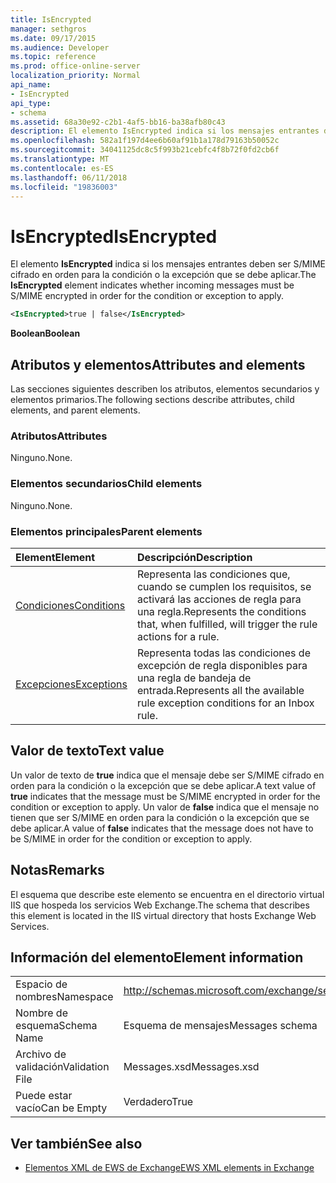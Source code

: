 ```yaml
---
title: IsEncrypted
manager: sethgros
ms.date: 09/17/2015
ms.audience: Developer
ms.topic: reference
ms.prod: office-online-server
localization_priority: Normal
api_name:
- IsEncrypted
api_type:
- schema
ms.assetid: 68a30e92-c2b1-4af5-bb16-ba38afb80c43
description: El elemento IsEncrypted indica si los mensajes entrantes deben ser S/MIME cifrado en orden para la condición o la excepción que se debe aplicar.
ms.openlocfilehash: 582a1f197d4ee6b60af91b1a178d79163b50052c
ms.sourcegitcommit: 34041125dc8c5f993b21cebfc4f8b72f0fd2cb6f
ms.translationtype: MT
ms.contentlocale: es-ES
ms.lasthandoff: 06/11/2018
ms.locfileid: "19836003"
---
```

# <a name="isencrypted"></a><span data-ttu-id="7a4df-103">IsEncrypted</span><span class="sxs-lookup"><span data-stu-id="7a4df-103">IsEncrypted</span></span>

<span data-ttu-id="7a4df-104">El elemento **IsEncrypted** indica si los mensajes entrantes deben ser S/MIME cifrado en orden para la condición o la excepción que se debe aplicar.</span><span class="sxs-lookup"><span data-stu-id="7a4df-104">The **IsEncrypted** element indicates whether incoming messages must be S/MIME encrypted in order for the condition or exception to apply.</span></span> 
  
```XML
<IsEncrypted>true | false</IsEncrypted>
```

 <span data-ttu-id="7a4df-105">**Boolean**</span><span class="sxs-lookup"><span data-stu-id="7a4df-105">**Boolean**</span></span>
## <a name="attributes-and-elements"></a><span data-ttu-id="7a4df-106">Atributos y elementos</span><span class="sxs-lookup"><span data-stu-id="7a4df-106">Attributes and elements</span></span>

<span data-ttu-id="7a4df-107">Las secciones siguientes describen los atributos, elementos secundarios y elementos primarios.</span><span class="sxs-lookup"><span data-stu-id="7a4df-107">The following sections describe attributes, child elements, and parent elements.</span></span>
  
### <a name="attributes"></a><span data-ttu-id="7a4df-108">Atributos</span><span class="sxs-lookup"><span data-stu-id="7a4df-108">Attributes</span></span>

<span data-ttu-id="7a4df-109">Ninguno.</span><span class="sxs-lookup"><span data-stu-id="7a4df-109">None.</span></span>
  
### <a name="child-elements"></a><span data-ttu-id="7a4df-110">Elementos secundarios</span><span class="sxs-lookup"><span data-stu-id="7a4df-110">Child elements</span></span>

<span data-ttu-id="7a4df-111">Ninguno.</span><span class="sxs-lookup"><span data-stu-id="7a4df-111">None.</span></span>
  
### <a name="parent-elements"></a><span data-ttu-id="7a4df-112">Elementos principales</span><span class="sxs-lookup"><span data-stu-id="7a4df-112">Parent elements</span></span>

|<span data-ttu-id="7a4df-113">**Element**</span><span class="sxs-lookup"><span data-stu-id="7a4df-113">**Element**</span></span>|<span data-ttu-id="7a4df-114">**Descripción**</span><span class="sxs-lookup"><span data-stu-id="7a4df-114">**Description**</span></span>|
|:-----|:-----|
|[<span data-ttu-id="7a4df-115">Condiciones</span><span class="sxs-lookup"><span data-stu-id="7a4df-115">Conditions</span></span>](conditions.md) <br/> |<span data-ttu-id="7a4df-116">Representa las condiciones que, cuando se cumplen los requisitos, se activará las acciones de regla para una regla.</span><span class="sxs-lookup"><span data-stu-id="7a4df-116">Represents the conditions that, when fulfilled, will trigger the rule actions for a rule.</span></span>  <br/> |
|[<span data-ttu-id="7a4df-117">Excepciones</span><span class="sxs-lookup"><span data-stu-id="7a4df-117">Exceptions</span></span>](exceptions.md) <br/> |<span data-ttu-id="7a4df-118">Representa todas las condiciones de excepción de regla disponibles para una regla de bandeja de entrada.</span><span class="sxs-lookup"><span data-stu-id="7a4df-118">Represents all the available rule exception conditions for an Inbox rule.</span></span>  <br/> |
   
## <a name="text-value"></a><span data-ttu-id="7a4df-119">Valor de texto</span><span class="sxs-lookup"><span data-stu-id="7a4df-119">Text value</span></span>

<span data-ttu-id="7a4df-120">Un valor de texto de **true** indica que el mensaje debe ser S/MIME cifrado en orden para la condición o la excepción que se debe aplicar.</span><span class="sxs-lookup"><span data-stu-id="7a4df-120">A text value of **true** indicates that the message must be S/MIME encrypted in order for the condition or exception to apply.</span></span> <span data-ttu-id="7a4df-121">Un valor de **false** indica que el mensaje no tienen que ser S/MIME en orden para la condición o la excepción que se debe aplicar.</span><span class="sxs-lookup"><span data-stu-id="7a4df-121">A value of **false** indicates that the message does not have to be S/MIME in order for the condition or exception to apply.</span></span> 
  
## <a name="remarks"></a><span data-ttu-id="7a4df-122">Notas</span><span class="sxs-lookup"><span data-stu-id="7a4df-122">Remarks</span></span>

<span data-ttu-id="7a4df-123">El esquema que describe este elemento se encuentra en el directorio virtual IIS que hospeda los servicios Web Exchange.</span><span class="sxs-lookup"><span data-stu-id="7a4df-123">The schema that describes this element is located in the IIS virtual directory that hosts Exchange Web Services.</span></span>
  
## <a name="element-information"></a><span data-ttu-id="7a4df-124">Información del elemento</span><span class="sxs-lookup"><span data-stu-id="7a4df-124">Element information</span></span>

|||
|:-----|:-----|
|<span data-ttu-id="7a4df-125">Espacio de nombres</span><span class="sxs-lookup"><span data-stu-id="7a4df-125">Namespace</span></span>  <br/> |http://schemas.microsoft.com/exchange/services/2006/messages  <br/> |
|<span data-ttu-id="7a4df-126">Nombre de esquema</span><span class="sxs-lookup"><span data-stu-id="7a4df-126">Schema Name</span></span>  <br/> |<span data-ttu-id="7a4df-127">Esquema de mensajes</span><span class="sxs-lookup"><span data-stu-id="7a4df-127">Messages schema</span></span>  <br/> |
|<span data-ttu-id="7a4df-128">Archivo de validación</span><span class="sxs-lookup"><span data-stu-id="7a4df-128">Validation File</span></span>  <br/> |<span data-ttu-id="7a4df-129">Messages.xsd</span><span class="sxs-lookup"><span data-stu-id="7a4df-129">Messages.xsd</span></span>  <br/> |
|<span data-ttu-id="7a4df-130">Puede estar vacío</span><span class="sxs-lookup"><span data-stu-id="7a4df-130">Can be Empty</span></span>  <br/> |<span data-ttu-id="7a4df-131">Verdadero</span><span class="sxs-lookup"><span data-stu-id="7a4df-131">True</span></span>  <br/> |
   
## <a name="see-also"></a><span data-ttu-id="7a4df-132">Ver también</span><span class="sxs-lookup"><span data-stu-id="7a4df-132">See also</span></span>



- [<span data-ttu-id="7a4df-133">Elementos XML de EWS de Exchange</span><span class="sxs-lookup"><span data-stu-id="7a4df-133">EWS XML elements in Exchange</span></span>](ews-xml-elements-in-exchange.md)

